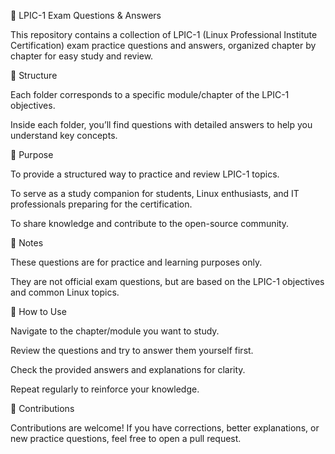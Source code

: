 📘 LPIC-1 Exam Questions & Answers

This repository contains a collection of LPIC-1 (Linux Professional Institute Certification) exam practice questions and answers, organized chapter by chapter for easy study and review.

📂 Structure

Each folder corresponds to a specific module/chapter of the LPIC-1 objectives.

Inside each folder, you’ll find questions with detailed answers to help you understand key concepts.

🎯 Purpose

To provide a structured way to practice and review LPIC-1 topics.

To serve as a study companion for students, Linux enthusiasts, and IT professionals preparing for the certification.

To share knowledge and contribute to the open-source community.

📝 Notes

These questions are for practice and learning purposes only.

They are not official exam questions, but are based on the LPIC-1 objectives and common Linux topics.

🚀 How to Use

Navigate to the chapter/module you want to study.

Review the questions and try to answer them yourself first.

Check the provided answers and explanations for clarity.

Repeat regularly to reinforce your knowledge.

🤝 Contributions

Contributions are welcome!
If you have corrections, better explanations, or new practice questions, feel free to open a pull request.
